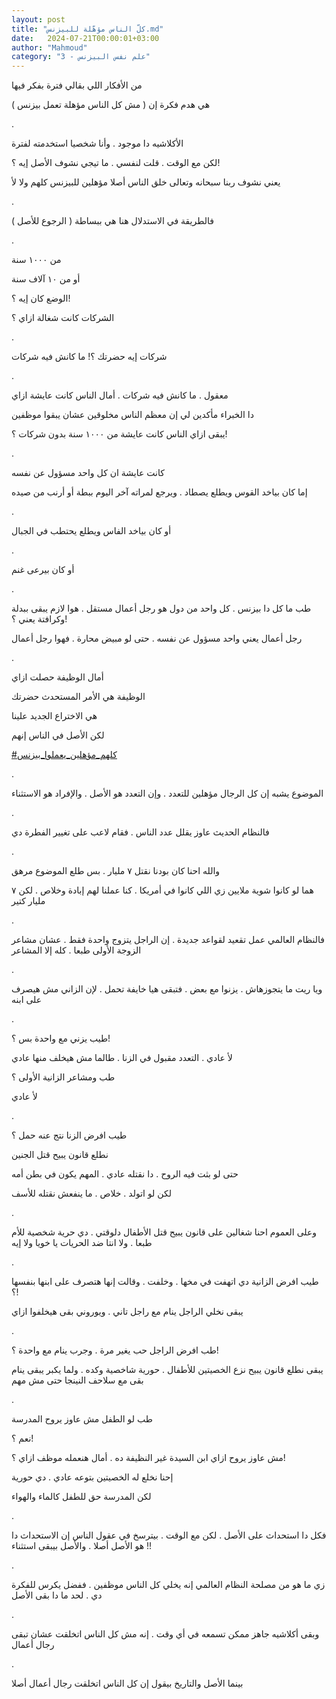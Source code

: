```yaml
---
layout: post
title: "كلّ الناس مؤهّلة للبيزنس.md"
date:   2024-07-21T00:00:01+03:00
author: "Mahmoud"
category: "3 - علم نفس البيزنس"
---
```

من الأفكار اللي بقالي فترة بفكر فيها

هي هدم فكرة إن ( مش كل الناس مؤهلة تعمل بيزنس )

.

الأكلاشيه دا موجود . وأنا شخصيا استخدمته لفترة

لكن مع الوقت . قلت لنفسي . ما تيجي نشوف الأصل إيه
؟!

يعني نشوف ربنا سبحانه وتعالى خلق الناس أصلا مؤهلين
للبيزنس كلهم ولا لأ

.

فالطريقة في الاستدلال هنا هي ببساطة ( الرجوع
للأصل )

.

من ١٠٠٠ سنة

أو من ١٠ آلاف سنة

الوضع كان إيه ؟!

الشركات كانت شغالة ازاي ؟

.

شركات إيه حضرتك ؟! ما كانش فيه شركات

.

معقول . ما كانش فيه شركات . أمال الناس كانت عايشة
ازاي

دا الخبراء مأكدين لي إن معظم الناس مخلوقين عشان يبقوا
موظفين

يبقى ازاي الناس كانت عايشة من ١٠٠٠ سنة بدون شركات
؟!

.

كانت عايشة ان كل واحد مسؤول عن نفسه

إما كان بياخد القوس ويطلع يصطاد . ويرجع لمراته آخر اليوم
ببطة أو أرنب من صيده

.

أو كان بياخد الفاس ويطلع يحتطب في الجبال

.

أو كان بيرعى غنم

.

طب ما كل دا بيزنس . كل واحد من دول هو رجل أعمال مستقل .
هوا لازم يبقى ببدلة وكرافتة يعني ؟!

رجل أعمال يعني واحد مسؤول عن نفسه . حتى لو مبيض محارة .
فهوا رجل أعمال

.

أمال الوظيفة حصلت ازاي

الوظيفة هي الأمر المستحدث حضرتك

هي الاختراع الجديد علينا

لكن الأصل في الناس إنهم

[<u>\#كلهم_مؤهلين_يعملوا_بيزنس</u>](https://www.facebook.com/hashtag/%D9%83%D9%84%D9%87%D9%85_%D9%85%D8%A4%D9%87%D9%84%D9%8A%D9%86_%D9%8A%D8%B9%D9%85%D9%84%D9%88%D8%A7_%D8%A8%D9%8A%D8%B2%D9%86%D8%B3?__eep__=6&__cft__%5b0%5d=AZXMh_3RxpiqjwiZCdFHXFWBcqcx2HxBkgpHOeqdsJ4SYBAhxiDErbkMl_oGChAKVjeeR6-czI1VpkWI9W7E1MYC7WkP2fP6q7QcwUhY9YdZskFErSHyeDqkIpiMFE5GhVexMCssH9fJEs6Dp5R0wWY_HJduJgY2TszQMnD4JJDhdA&__tn__=*NK-R)

.

الموضوع يشبه إن كل الرجال مؤهلين للتعدد . وإن التعدد هو
الأصل . والإفراد هو الاستثناء

.

فالنظام الحديث عاوز يقلل عدد الناس . فقام لاعب على تغيير
الفطرة دي

.

والله احنا كان بودنا نقتل ٧ مليار . بس طلع الموضوع
مرهق

هما لو كانوا شوية ملايين زي اللي كانوا في أمريكا . كنا
عملنا لهم إبادة وخلاص . لكن ٧ مليار كتير

.

فالنظام العالمي عمل تقعيد لقواعد جديدة . إن الراجل يتزوج
واحدة فقط . عشان مشاعر الزوجة الأولى طبعا . كله إلا المشاعر

.

ويا ريت ما يتجوزهاش . يزنوا مع بعض . فتبقى هيا خايفة
تحمل . لإن الزاني مش هيصرف على ابنه

.

طيب يزني مع واحدة بس ؟!

لأ عادي . التعدد مقبول في الزنا . طالما مش هيخلف منها
عادي

طب ومشاعر الزانية الأولى ؟

لأ عادي

.

طيب افرض الزنا نتج عنه حمل ؟

نطلع قانون يبيح قتل الجنين

حتى لو بثت فيه الروح . دا نقتله عادي . المهم يكون في بطن
أمه

لكن لو اتولد . خلاص . ما ينفعش نقتله للأسف

.

وعلى العموم احنا شغالين على قانون يبيح قتل الأطفال
دلوقتي . دي حرية شخصية للأم طبعا . ولا انتا ضد الحريات يا خويا ولا
إيه

.

طيب افرض الزانية دي اتهفت في مخها . وخلفت . وقالت إنها
هتصرف على ابنها بنفسها ؟!

يبقى نخلي الراجل ينام مع راجل تاني . ويوروني بقى هيخلفوا
ازاي

.

طب افرض الراجل حب يغير مرة . وجرب ينام مع واحدة
؟!

يبقى نطلع قانون يبيح نزع الخصيتين للأطفال . حورية شاخصية
وكده . ولما يكبر يبقى ينام بقى مع سلاحف النينجا حتى مش مهم

.

طب لو الطفل مش عاوز يروح المدرسة

نعم ؟!

مش عاوز يروح ازاي ابن السيدة غير النظيفة ده . أمال
هنعمله موظف ازاي ؟!

إحنا نخلع له الخصيتين بتوعه عادي . دي حورية

لكن المدرسة حق للطفل كالماء والهواء

.

فكل دا استحداث على الأصل . لكن مع الوقت . بيترسخ في عقول
الناس إن الاستحداث دا هو الأصل أصلا . والأصل بيبقى استثناء !!

.

زي ما هو من مصلحة النظام العالمي إنه يخلي كل الناس
موظفين . ففضل يكرس للفكرة دي . لحد ما دا بقى الأصل

.

وبقى أكلاشيه جاهز ممكن تسمعه في أي وقت . إنه مش كل الناس
اتخلقت عشان تبقى رجال أعمال

.

بينما الأصل والتاريخ بيقول إن كل الناس اتخلقت رجال أعمال
أصلا
